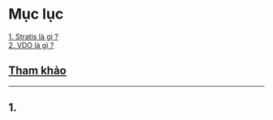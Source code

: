 # Mục lục   
[1. Stratis là gì ?](#1)   
[2. VDO là gì ?](#2)   

## [Tham khảo](#5)   

-----   

<a name='1'></a>    

## 1. 